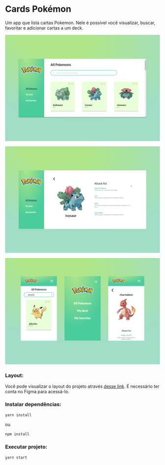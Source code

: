 # Cards Pokémon

Um app que lista cartas Pokemon. Nele é possível você visualizar, buscar, favoritar e adicionar cartas a um deck.


<p align="left">
  <img widht="1008" src="./image1.png">
</p>

<p align="left">
  <img widht="1008" src="./image2.png">
</p>

<p align="left">
  <img widht="1008" src="./image3.png">
</p>


### Layout:

Você pode visualizar o layout do projeto através <a href="https://www.figma.com/file/UZycK1SO94Mhs3UqPjDGp5/Untitled?node-id=7%3A16" target="_blank">desse link</a>. É necessário ter conta no Figma para acessá-lo.


### Instalar dependências:

```sh
yarn install
```

ou

```sh
npm install
```


### Executar projeto:

```sh
yarn start
```